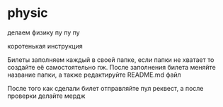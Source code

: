 # physic
делаем физику пу пу пу

коротенькая инструкция

Билеты заполняем каждый в своей папке, если папки не хватает то создайте её самостоятельно пж. После заполнения билета меняйте название папки, а также редактируйте README.md файл

После того как сделали билет отправляйте пул реквест, а после проверки делайте мердж

